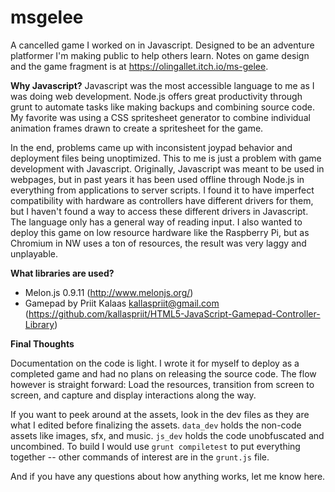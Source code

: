 # msgelee
A cancelled game I worked on in Javascript.  Designed to be an adventure platformer I'm making public to help others learn.
Notes on game design and the game fragment is at https://olingallet.itch.io/ms-gelee.

**Why Javascript?**
Javascript was the most accessible language to me as I was doing web development.  Node.js offers great productivity through grunt to automate tasks like making backups and combining source code.  My favorite was using a CSS spritesheet generator to combine individual animation frames drawn to create a spritesheet for the game.  

In the end, problems came up with inconsistent joypad behavior and deployment files being unoptimized.  This to me is just a problem with game development with Javascript.  Originally, Javascript was meant to be used in webpages, but in past years it has been used offline through Node.js in everything from applications to server scripts.  I found it to have imperfect compatibility with hardware as controllers have different drivers for them, but I haven't found a way to access these different drivers in Javascript.  The language only has a general way of reading input.  I also wanted to deploy this game on low resource hardware like the Raspberry Pi, but as Chromium in NW uses a ton of resources, the result was very laggy and unplayable.

**What libraries are used?**

* Melon.js 0.9.11 (http://www.melonjs.org/)
* Gamepad by Priit Kalaas <kallaspriit@gmail.com> (https://github.com/kallaspriit/HTML5-JavaScript-Gamepad-Controller-Library)

**Final Thoughts**

Documentation on the code is light.  I wrote it for myself to deploy as a completed game and had no plans on releasing the source code.  The flow however is straight forward: Load the resources, transition from screen to screen, and capture and display interactions along the way.  

If you want to peek around at the assets, look in the dev files as they are what I edited before finalizing the assets.  ```data_dev``` holds the non-code assets like images, sfx, and music.  ```js_dev``` holds the code unobfuscated and uncombined.  To build I would use ```grunt compiletest``` to put everything together -- other commands of interest are in the ```grunt.js``` file.

And if you have any questions about how anything works, let me know here.
